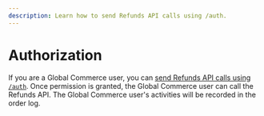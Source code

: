 ```yaml
---
description: Learn how to send Refunds API calls using /auth.
---
```


# Authorization

If you are a Global Commerce user, you can [send Refunds API calls using `/auth`](../../resources/API-structure.md#sending-api-calls-using-auth). Once permission is granted, the Global Commerce user can call the Refunds API. The Global Commerce user's activities will be recorded in the order log.&#x20;
